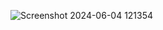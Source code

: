 ![Screenshot 2024-06-04 121354](https://github.com/Priyadevloper/Calculator/assets/137496984/06a70221-c184-45ac-8da7-1866b3c394ab)
